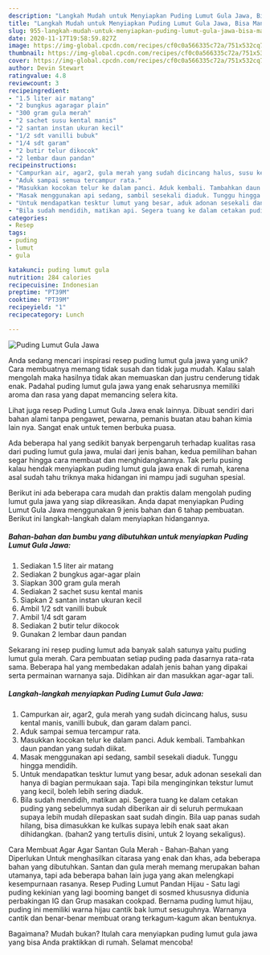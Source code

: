 ```yaml
---
description: "Langkah Mudah untuk Menyiapkan Puding Lumut Gula Jawa, Bisa Manjain Lidah"
title: "Langkah Mudah untuk Menyiapkan Puding Lumut Gula Jawa, Bisa Manjain Lidah"
slug: 955-langkah-mudah-untuk-menyiapkan-puding-lumut-gula-jawa-bisa-manjain-lidah
date: 2020-11-17T19:58:59.827Z
image: https://img-global.cpcdn.com/recipes/cf0c0a566335c72a/751x532cq70/puding-lumut-gula-jawa-foto-resep-utama.jpg
thumbnail: https://img-global.cpcdn.com/recipes/cf0c0a566335c72a/751x532cq70/puding-lumut-gula-jawa-foto-resep-utama.jpg
cover: https://img-global.cpcdn.com/recipes/cf0c0a566335c72a/751x532cq70/puding-lumut-gula-jawa-foto-resep-utama.jpg
author: Devin Stewart
ratingvalue: 4.8
reviewcount: 3
recipeingredient:
- "1.5 liter air matang"
- "2 bungkus agaragar plain"
- "300 gram gula merah"
- "2 sachet susu kental manis"
- "2 santan instan ukuran kecil"
- "1/2 sdt vanilli bubuk"
- "1/4 sdt garam"
- "2 butir telur dikocok"
- "2 lembar daun pandan"
recipeinstructions:
- "Campurkan air, agar2, gula merah yang sudah dicincang halus, susu kental manis, vanilli bubuk, dan garam dalam panci."
- "Aduk sampai semua tercampur rata."
- "Masukkan kocokan telur ke dalam panci. Aduk kembali. Tambahkan daun pandan yang sudah diikat."
- "Masak menggunakan api sedang, sambil sesekali diaduk. Tunggu hingga mendidih."
- "Untuk mendapatkan tesktur lumut yang besar, aduk adonan sesekali dan hanya di bagian permukaan saja. Tapi bila menginginkan tekstur lumut yang kecil, boleh lebih sering diaduk."
- "Bila sudah mendidih, matikan api. Segera tuang ke dalam cetakan puding yang sebelumnya sudah diberikan air di seluruh permukaan supaya lebih mudah dilepaskan saat sudah dingin. Bila uap panas sudah hilang, bisa dimasukkan ke kulkas supaya lebih enak saat akan dihidangkan. (bahan2 yang tertulis disini, untuk 2 loyang sekaligus)."
categories:
- Resep
tags:
- puding
- lumut
- gula

katakunci: puding lumut gula 
nutrition: 284 calories
recipecuisine: Indonesian
preptime: "PT39M"
cooktime: "PT39M"
recipeyield: "1"
recipecategory: Lunch

---
```



![Puding Lumut Gula Jawa](https://img-global.cpcdn.com/recipes/cf0c0a566335c72a/751x532cq70/puding-lumut-gula-jawa-foto-resep-utama.jpg)

Anda sedang mencari inspirasi resep puding lumut gula jawa yang unik? Cara membuatnya memang tidak susah dan tidak juga mudah. Kalau salah mengolah maka hasilnya tidak akan memuaskan dan justru cenderung tidak enak. Padahal puding lumut gula jawa yang enak seharusnya memiliki aroma dan rasa yang dapat memancing selera kita.

Lihat juga resep Puding Lumut Gula Jawa enak lainnya. Dibuat sendiri dari bahan alami tanpa pengawet, pewarna, pemanis buatan atau bahan kimia lain nya. Sangat enak untuk temen berbuka puasa.

Ada beberapa hal yang sedikit banyak berpengaruh terhadap kualitas rasa dari puding lumut gula jawa, mulai dari jenis bahan, kedua pemilihan bahan segar hingga cara membuat dan menghidangkannya. Tak perlu pusing kalau hendak menyiapkan puding lumut gula jawa enak di rumah, karena asal sudah tahu triknya maka hidangan ini mampu jadi suguhan spesial.


Berikut ini ada beberapa cara mudah dan praktis dalam mengolah puding lumut gula jawa yang siap dikreasikan. Anda dapat menyiapkan Puding Lumut Gula Jawa menggunakan 9 jenis bahan dan 6 tahap pembuatan. Berikut ini langkah-langkah dalam menyiapkan hidangannya.

<!--inarticleads1-->

##### Bahan-bahan dan bumbu yang dibutuhkan untuk menyiapkan Puding Lumut Gula Jawa:

1. Sediakan 1.5 liter air matang
1. Sediakan 2 bungkus agar-agar plain
1. Siapkan 300 gram gula merah
1. Sediakan 2 sachet susu kental manis
1. Siapkan 2 santan instan ukuran kecil
1. Ambil 1/2 sdt vanilli bubuk
1. Ambil 1/4 sdt garam
1. Sediakan 2 butir telur dikocok
1. Gunakan 2 lembar daun pandan


Sekarang ini resep puding lumut ada banyak salah satunya yaitu puding lumut gula merah. Cara pembuatan setiap puding pada dasarnya rata-rata sama. Beberapa hal yang membedakan adalah jenis bahan yang dipakai serta permainan warnanya saja. Didihkan air dan masukkan agar-agar tali. 

<!--inarticleads2-->

##### Langkah-langkah menyiapkan Puding Lumut Gula Jawa:

1. Campurkan air, agar2, gula merah yang sudah dicincang halus, susu kental manis, vanilli bubuk, dan garam dalam panci.
1. Aduk sampai semua tercampur rata.
1. Masukkan kocokan telur ke dalam panci. Aduk kembali. Tambahkan daun pandan yang sudah diikat.
1. Masak menggunakan api sedang, sambil sesekali diaduk. Tunggu hingga mendidih.
1. Untuk mendapatkan tesktur lumut yang besar, aduk adonan sesekali dan hanya di bagian permukaan saja. Tapi bila menginginkan tekstur lumut yang kecil, boleh lebih sering diaduk.
1. Bila sudah mendidih, matikan api. Segera tuang ke dalam cetakan puding yang sebelumnya sudah diberikan air di seluruh permukaan supaya lebih mudah dilepaskan saat sudah dingin. Bila uap panas sudah hilang, bisa dimasukkan ke kulkas supaya lebih enak saat akan dihidangkan. (bahan2 yang tertulis disini, untuk 2 loyang sekaligus).


Cara Membuat Agar Agar Santan Gula Merah - Bahan-Bahan yang Diperlukan Untuk menghasilkan citarasa yang enak dan khas, ada beberapa bahan yang dibutuhkan. Santan dan gula merah memang merupakan bahan utamanya, tapi ada beberapa bahan lain juga yang akan melengkapi kesempurnaan rasanya. Resep Puding Lumut Pandan Hijau - Satu lagi puding kekinian yang lagi booming banget di sosmed khususnya didunia perbakingan IG dan Grup masakan cookpad. Bernama puding lumut hijau, puding ini memiliki warna hijau cantik bak lumut sesuguhnya. Warnanya cantik dan benar-benar membuat orang terkagum-kagum akan bentuknya. 

Bagaimana? Mudah bukan? Itulah cara menyiapkan puding lumut gula jawa yang bisa Anda praktikkan di rumah. Selamat mencoba!
